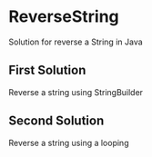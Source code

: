 # ReverseString

Solution for reverse a String in Java

## First Solution

Reverse a string using StringBuilder

## Second Solution


Reverse a string using a looping
